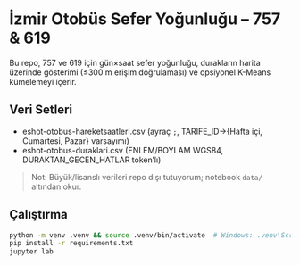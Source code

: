 # İzmir Otobüs Sefer Yoğunluğu – 757 & 619

Bu repo, 757 ve 619 için gün×saat sefer yoğunluğu, durakların harita üzerinde gösterimi (≤300 m erişim doğrulaması) ve opsiyonel K-Means kümelemeyi içerir.

## Veri Setleri
- eshot-otobus-hareketsaatleri.csv (ayraç `;`, TARIFE_ID→{Hafta içi, Cumartesi, Pazar} varsayımı)
- eshot-otobus-duraklari.csv (ENLEM/BOYLAM WGS84, DURAKTAN_GECEN_HATLAR token’lı)
> Not: Büyük/lisanslı verileri repo dışı tutuyorum; notebook `data/` altından okur.

## Çalıştırma
```bash
python -m venv .venv && source .venv/bin/activate  # Windows: .venv\Scripts\activate
pip install -r requirements.txt
jupyter lab
```
